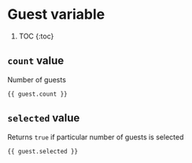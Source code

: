 # Guest variable

1. TOC
{:toc}

## `count` value

Number of guests

~~~django
{{ guest.count }}
~~~

## `selected` value

Returns `true` if particular number of guests is selected

~~~django
{{ guest.selected }}
~~~
